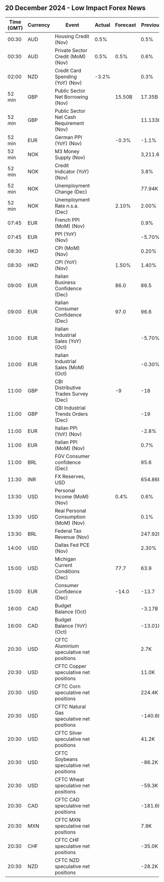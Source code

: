## 20 December 2024 - Low Impact Forex News

| Time (GMT) | Currency | Event | Actual | Forecast | Previous |
|------|----------|-------|--------|----------|----------|
| 00:30 | AUD | Housing Credit (Nov) | 0.5% |  | 0.5% |
| 00:30 | AUD | Private Sector Credit (MoM) (Nov) | 0.5% | 0.5% | 0.6% |
| 02:00 | NZD | Credit Card Spending (YoY) (Nov) | -3.2% |  | 0.3% |
| 52 min | GBP | Public Sector Net Borrowing (Nov) |  | 15.50B | 17.35B |
| 52 min | GBP | Public Sector Net Cash Requirement (Nov) |  |  | 11.133B |
| 52 min | EUR | German PPI (YoY) (Nov) |  | -0.3% | -1.1% |
| 52 min | NOK | M3 Money Supply (Nov) |  |  | 3,211.6B |
| 52 min | NOK | Credit Indicator (YoY) (Nov) |  |  | 3.8% |
| 52 min | NOK | Unemployment Change (Dec) |  |  | 77.94K |
| 52 min | NOK | Unemployment Rate n.s.a. (Dec) |  | 2.10% | 2.00% |
| 07:45 | EUR | French PPI (MoM) (Nov) |  |  | 0.9% |
| 07:45 | EUR | PPI (YoY) (Nov) |  |  | -5.70% |
| 08:30 | HKD | CPI (MoM) (Nov) |  |  | 0.20% |
| 08:30 | HKD | CPI (YoY) (Nov) |  | 1.50% | 1.40% |
| 09:00 | EUR | Italian Business Confidence (Dec) |  | 86.0 | 86.5 |
| 09:00 | EUR | Italian Consumer Confidence (Dec) |  | 97.0 | 96.6 |
| 10:00 | EUR | Italian Industrial Sales (YoY) (Oct) |  |  | -5.70% |
| 10:00 | EUR | Italian Industrial Sales (MoM) (Oct) |  |  | -0.30% |
| 11:00 | GBP | CBI Distributive Trades Survey (Dec) |  | -9 | -18 |
| 11:00 | GBP | CBI Industrial Trends Orders (Dec) |  |  | -19 |
| 11:00 | EUR | Italian PPI (YoY) (Nov) |  |  | -2.8% |
| 11:00 | EUR | Italian PPI (MoM) (Nov) |  |  | 0.7% |
| 11:00 | BRL | FGV Consumer confidence (Dec) |  |  | 95.6 |
| 11:30 | INR | FX Reserves, USD |  |  | 654.86B |
| 13:30 | USD | Personal Income (MoM) (Nov) |  | 0.4% | 0.6% |
| 13:30 | USD | Real Personal Consumption (MoM) (Nov) |  |  | 0.1% |
| 13:30 | BRL | Federal Tax Revenue (Nov) |  |  | 247.92B |
| 14:00 | USD | Dallas Fed PCE (Nov) |  |  | 2.30% |
| 15:00 | USD | Michigan Current Conditions (Dec) |  | 77.7 | 63.9 |
| 15:00 | EUR | Consumer Confidence (Dec) |  | -14.0 | -13.7 |
| 16:00 | CAD | Budget Balance (Oct) |  |  | -3.17B |
| 16:00 | CAD | Budget Balance (YoY) (Oct) |  |  | -13.01B |
| 20:30 | USD | CFTC Aluminium speculative net positions |  |  | 2.7K |
| 20:30 | USD | CFTC Copper speculative net positions |  |  | 11.0K |
| 20:30 | USD | CFTC Corn speculative net positions |  |  | 224.4K |
| 20:30 | USD | CFTC Natural Gas speculative net positions |  |  | -140.6K |
| 20:30 | USD | CFTC Silver speculative net positions |  |  | 41.2K |
| 20:30 | USD | CFTC Soybeans speculative net positions |  |  | -86.2K |
| 20:30 | USD | CFTC Wheat speculative net positions |  |  | -59.3K |
| 20:30 | CAD | CFTC CAD speculative net positions |  |  | -181.6K |
| 20:30 | MXN | CFTC MXN speculative net positions |  |  | 7.9K |
| 20:30 | CHF | CFTC CHF speculative net positions |  |  | -35.0K |
| 20:30 | NZD | CFTC NZD speculative net positions |  |  | -28.2K |
